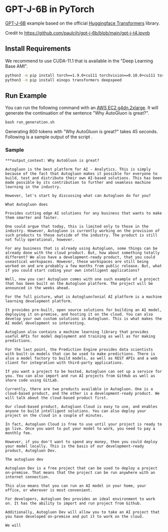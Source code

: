 # GPT-J-6B in PyTorch

[GPT-J-6B](https://arankomatsuzaki.wordpress.com/2021/06/04/gpt-j/) example based on the official [Huggingface Transformers](https://huggingface.co/) library.

Credit to https://github.com/paulcjh/gpt-j-6b/blob/main/gpt-j-t4.ipynb

## Install Requirements
We recommend to use CUDA-11.1 that is available in the "Deep Learning Base AMI".

```bash
python3 -m pip install torch==1.9.0+cu111 torchvision==0.10.0+cu111 torchaudio==0.9.0 -f https://download.pytorch.org/whl/torch_stable.html
python3 -m pip install einops transformers deepspeed
```

## Run Example

You can run the following command with an [AWS EC2 g4dn.2xlarge](https://aws.amazon.com/ec2/instance-types/g4/). It will generate the continuation of the sentence "Why AutoGluon is great?".

```
bash run_generation.sh
```

Generating 800 tokens with "Why AutoGluon is great?" takes 45 seconds. Following is a sample output of the script .

### Sample

```
***output_context: Why AutoGluon is great?

Autogluon is the best platform for AI - Analytics. This is simply because of the fact that Autogluon makes it possible for everyone to build, test and distribute their own AI-based solutions. This has been made possible by its contribution to further and seamless machine learning in the industry.

However, let's start by discussing what can Autogluon do for you?

What Autogluon does

Provides cutting edge AI solutions for any business that wants to make them smarter and faster.

One could argue that today, this is limited only to those in the industry. However, Autogluon is currently working on the provision of such products to those outside of the industry. The product is still not fully operational, however.

For any business that is already using Autogluon, some things can be already done with the cloud product. But, how about something totally different? We also have a development-ready product, that you could useastical workspaces. However, these workspaces are still being worked on and are probably a few months from public release. But, what if you could start coding your own intelligent applications?

Well, now you can! Autogluon comes with one such example of a project that has been built on the Autogluon platform. The project will be announced in the weeks ahead.

For the full picture, what is Autogluon?onial AI platform is a machine learning development platform.

It provides pre-built, open source solutions for building an AI model, deploying it on-premise, and hosting it on the cloud. You can also develop your own custom solutions in Autogluon. This is what makes the AI model development so interesting.

Autogluon also contains a machine learning library that provides useful APIs for model deployment and training as well as for making predictions.

For the last point, the Prediction Engine provides data scientists with built-in models that can be used to make predictions. There is also a model factory to build models, as well as REST APIs and a web client for integration with third-party applications.

If you want a project to be hosted, Autogluon can set up a service for you. You can also import and run AI projects from GitHub as well as share code using GitLab.

Currently, there are two products available in Autogluon. One is a cloud-based product, and the other is a development-ready product. We will talk about the cloud-based product first.

Our cloud-based product, Autogluon Cloud is easy to use, and enables anyone to build intelligent solutions. You can also deploy your project on the cloud in a couple of minutes.

In fact, Autogluon Cloud is free to use until your project is ready to go live. Once you want to put your model to work, you need to pay a monthly fee.

However, if you don't want to spend any money, then you could deploy your model locally. This is the basis of our development-ready product, Autogluon Dev.

The autogluon dev

Autogluon Dev is a free project that can be used to deploy a project on-premise. That means that the project can be run anywhere with an internet connection.

This also means that you can run an AI model in your home, your office, or wherever is most convenient.

For developers, Autogluon Dev provides an ideal environment to work on. It has the ability to import and run project from Github.

Additionally, Autogluon Dev will allow you to take an AI project that you have developed on-premise and put it to work on the cloud.

We will
```
